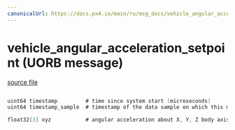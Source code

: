 ```yaml
---
canonicalUrl: https://docs.px4.io/main/ru/msg_docs/vehicle_angular_acceleration_setpoint
---
```


# vehicle_angular_acceleration_setpoint (UORB message)



[source file](https://github.com/PX4/PX4-Autopilot/blob/release/1.13/msg/vehicle_angular_acceleration_setpoint.msg)

```c

uint64 timestamp         # time since system start (microseconds)
uint64 timestamp_sample  # timestamp of the data sample on which this message is based (microseconds)

float32[3] xyz           # angular acceleration about X, Y, Z body axis in rad/s^2

```
